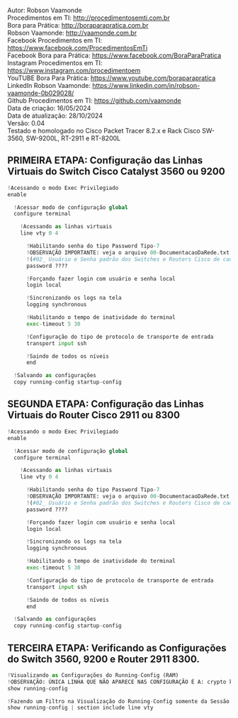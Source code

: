 Autor: Robson Vaamonde<br>
Procedimentos em TI: http://procedimentosemti.com.br<br>
Bora para Prática: http://boraparapratica.com.br<br>
Robson Vaamonde: http://vaamonde.com.br<br>
Facebook Procedimentos em TI: https://www.facebook.com/ProcedimentosEmTi<br>
Facebook Bora para Prática: https://www.facebook.com/BoraParaPratica<br>
Instagram Procedimentos em TI: https://www.instagram.com/procedimentoem<br>
YouTUBE Bora Para Prática: https://www.youtube.com/boraparapratica<br>
LinkedIn Robson Vaamonde: https://www.linkedin.com/in/robson-vaamonde-0b029028/<br>
Github Procedimentos em TI: https://github.com/vaamonde<br>
Data de criação: 16/05/2024<br>
Data de atualização: 28/10/2024<br>
Versão: 0.04<br>
Testado e homologado no Cisco Packet Tracer 8.2.x e Rack Cisco SW-3560, SW-9200L, RT-2911 e RT-8200L

## PRIMEIRA ETAPA: Configuração das Linhas Virtuais do Switch Cisco Catalyst 3560 ou 9200

```python
!Acessando o modo Exec Privilegiado
enable

  !Acessar modo de configuração global
  configure terminal

    !Acessando as linhas virtuais
    line vty 0 4

      !Habilitando senha do tipo Password Tipo-7
      !OBSERVAÇÃO IMPORTANTE: veja o arquivo 00-DocumentacaoDaRede.txt a partir da linha: 90 
      !(#02_ Usuário e Senha padrão dos Switches e Routers Cisco de cada Grupo:)
      password ????

      !Forçando fazer login com usuário e senha local
      login local 

      !Sincronizando os logs na tela
      logging synchronous

      !Habilitando o tempo de inatividade do terminal
      exec-timeout 5 30

      !Configuração do tipo de protocolo de transporte de entrada
      transport input ssh

      !Saindo de todos os níveis
      end

  !Salvando as configurações
  copy running-config startup-config
```

## SEGUNDA ETAPA: Configuração das Linhas Virtuais do Router Cisco 2911 ou 8300

```python
!Acessando o modo Exec Privilegiado
enable

  !Acessar modo de configuração global
  configure terminal

    !Acessando as linhas virtuais
    line vty 0 4

      !Habilitando senha do tipo Password Tipo-7
      !OBSERVAÇÃO IMPORTANTE: veja o arquivo 00-DocumentacaoDaRede.txt a partir da linha: 90 
      !(#02_ Usuário e Senha padrão dos Switches e Routers Cisco de cada Grupo:)
      password ????

      !Forçando fazer login com usuário e senha local
      login local 

      !Sincronizando os logs na tela
      logging synchronous

      !Habilitando o tempo de inatividade do terminal
      exec-timeout 5 30

      !Configuração do tipo de protocolo de transporte de entrada
      transport input ssh

      !Saindo de todos os níveis
      end

  !Salvando as configurações
  copy running-config startup-config
```

## TERCEIRA ETAPA: Verificando as Configurações do Switch 3560, 9200 e Router 2911 8300.

```python
!Visualizando as Configurações do Running-Config (RAM)
!OBSERVAÇÃO: ÚNICA LINHA QUE NÃO APARECE NAS CONFIGURAÇÃO É A: crypto key generate rsa
show running-config

!Fazendo um Filtro na Visualização do Running-Config somente da Sessão Line VTY
show running-config | section include line vty
```